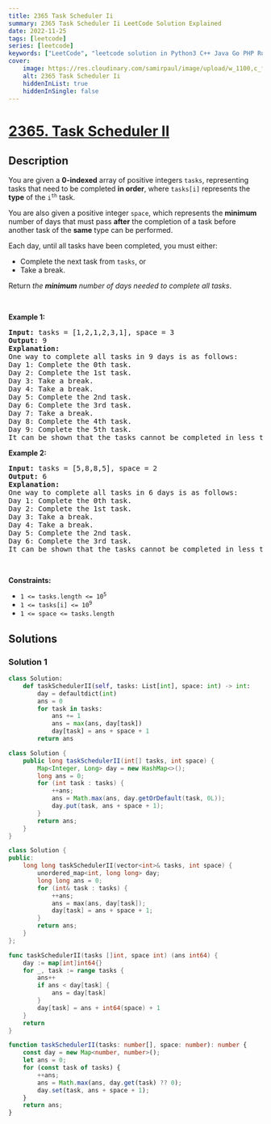 ```yaml
---
title: 2365 Task Scheduler Ii
summary: 2365 Task Scheduler Ii LeetCode Solution Explained
date: 2022-11-25
tags: [leetcode]
series: [leetcode]
keywords: ["LeetCode", "leetcode solution in Python3 C++ Java Go PHP Ruby Swift TypeScript Rust C# JavaScript C", "2365 Task Scheduler Ii LeetCode Solution Explained in all languages"]
cover:
    image: https://res.cloudinary.com/samirpaul/image/upload/w_1100,c_fit,co_rgb:FFFFFF,l_text:Arial_75_bold:2365 Task Scheduler Ii - Solution Explained/problem-solving.webp
    alt: 2365 Task Scheduler Ii
    hiddenInList: true
    hiddenInSingle: false
---
```



# [2365. Task Scheduler II](https://leetcode.com/problems/task-scheduler-ii)


## Description

<p>You are given a <strong>0-indexed</strong> array of positive integers <code>tasks</code>, representing tasks that need to be completed <strong>in order</strong>, where <code>tasks[i]</code> represents the <strong>type</strong> of the <code>i<sup>th</sup></code> task.</p>

<p>You are also given a positive integer <code>space</code>, which represents the <strong>minimum</strong> number of days that must pass <strong>after</strong> the completion of a task before another task of the <strong>same</strong> type can be performed.</p>

<p>Each day, until all tasks have been completed, you must either:</p>

<ul>
	<li>Complete the next task from <code>tasks</code>, or</li>
	<li>Take a break.</li>
</ul>

<p>Return<em> the <strong>minimum</strong> number of days needed to complete all tasks</em>.</p>

<p>&nbsp;</p>
<p><strong class="example">Example 1:</strong></p>

<pre>
<strong>Input:</strong> tasks = [1,2,1,2,3,1], space = 3
<strong>Output:</strong> 9
<strong>Explanation:</strong>
One way to complete all tasks in 9 days is as follows:
Day 1: Complete the 0th task.
Day 2: Complete the 1st task.
Day 3: Take a break.
Day 4: Take a break.
Day 5: Complete the 2nd task.
Day 6: Complete the 3rd task.
Day 7: Take a break.
Day 8: Complete the 4th task.
Day 9: Complete the 5th task.
It can be shown that the tasks cannot be completed in less than 9 days.
</pre>

<p><strong class="example">Example 2:</strong></p>

<pre>
<strong>Input:</strong> tasks = [5,8,8,5], space = 2
<strong>Output:</strong> 6
<strong>Explanation:</strong>
One way to complete all tasks in 6 days is as follows:
Day 1: Complete the 0th task.
Day 2: Complete the 1st task.
Day 3: Take a break.
Day 4: Take a break.
Day 5: Complete the 2nd task.
Day 6: Complete the 3rd task.
It can be shown that the tasks cannot be completed in less than 6 days.
</pre>

<p>&nbsp;</p>
<p><strong>Constraints:</strong></p>

<ul>
	<li><code>1 &lt;= tasks.length &lt;= 10<sup>5</sup></code></li>
	<li><code>1 &lt;= tasks[i] &lt;= 10<sup>9</sup></code></li>
	<li><code>1 &lt;= space &lt;= tasks.length</code></li>
</ul>

## Solutions

### Solution 1

<!-- tabs:start -->

```python
class Solution:
    def taskSchedulerII(self, tasks: List[int], space: int) -> int:
        day = defaultdict(int)
        ans = 0
        for task in tasks:
            ans += 1
            ans = max(ans, day[task])
            day[task] = ans + space + 1
        return ans
```

```java
class Solution {
    public long taskSchedulerII(int[] tasks, int space) {
        Map<Integer, Long> day = new HashMap<>();
        long ans = 0;
        for (int task : tasks) {
            ++ans;
            ans = Math.max(ans, day.getOrDefault(task, 0L));
            day.put(task, ans + space + 1);
        }
        return ans;
    }
}
```

```cpp
class Solution {
public:
    long long taskSchedulerII(vector<int>& tasks, int space) {
        unordered_map<int, long long> day;
        long long ans = 0;
        for (int& task : tasks) {
            ++ans;
            ans = max(ans, day[task]);
            day[task] = ans + space + 1;
        }
        return ans;
    }
};
```

```go
func taskSchedulerII(tasks []int, space int) (ans int64) {
	day := map[int]int64{}
	for _, task := range tasks {
		ans++
		if ans < day[task] {
			ans = day[task]
		}
		day[task] = ans + int64(space) + 1
	}
	return
}
```

```ts
function taskSchedulerII(tasks: number[], space: number): number {
    const day = new Map<number, number>();
    let ans = 0;
    for (const task of tasks) {
        ++ans;
        ans = Math.max(ans, day.get(task) ?? 0);
        day.set(task, ans + space + 1);
    }
    return ans;
}
```

<!-- tabs:end -->

<!-- end -->
